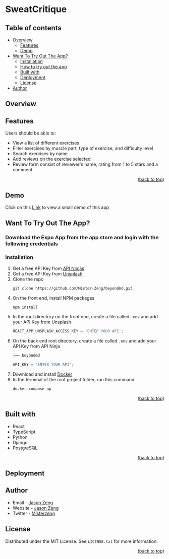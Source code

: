 <a name="readme-top"></a>

# SweatCritique

## Table of contents

- [Overview](#overview)
    - [Features](#features)
    - [Demo](#demo)
- [Want To Try Out The App?](#want-to-try-out-the-app)
    - [Installation](#installation)
    - [How to try out the app](#download-the-expo-app-from-the-app-store-and-login-with-the-following-credentials)
    - [Built with](#built-with)
    - [Deployment](#deployment)
    - [License](#license)
- [Author](#author)


## Overview

## Features

Users should be able to:

- View a list of different exercises 
- Filter exercises by muscle part, type of exercise, and difficulty level
- Search exercises by name
- Add reviews on the exercise selected
- Review form consist of reviewer's name, rating from 1 to 5 stars and a comment

<p align="right">(<a href="#readme-top">back to top</a>)</p>

## Demo

Click on this [Link](https://youtu.be/U1g9HVUuSOo) to view a small demo of this app

## Want To Try Out The App? 

### Download the Expo App from the app store and login with the following credentials


### Installation

1. Get a free API Key from [API Ninjas](https://api-ninjas.com/api)
2. Get a free API Key from [Unsplash](https://unsplash.com/)
3. Clone the repo
   ```sh
   git clone https://github.com/Mister-Zeng/beyondmd.git
   ```
4. On the front end, install NPM packages
   ```sh
   npm install
   ```
5. In the root directory on the front end, create a file called `.env` and add your API Key from Unsplash
   ```js
   REACT_APP_UNSPLASH_ACCESS_KEY = 'ENTER YOUR API';
   ```
6. On the back end root directory, create a file called `.env` and add your API Key from API Ninja
    ```bash 
    ├── beyondmd
   ````
    ```js
    API_KEY = 'ENTER YOUR API';
   ```
7. Download and install [Docker](https://www.docker.com/)
8. In the terminal of the root project folder, run this command
    ```sh
   docker-compose up
   ```
   
<p align="right">(<a href="#readme-top">back to top</a>)</p>

## Built with

- React
- TypeScript
- Python
- Django
- PostgreSQL

<p align="right">(<a href="#readme-top">back to top</a>)</p>

## Deployment



## Author

- Email - [Jason Zeng](mailto:officialjasonzeng@gmail.com?subject=[GitHub]%20SweatCritique%20App)
- Website - [Jason Zeng](https://jasonz.dev/)
- Twitter - [Misterzeng](https://www.twitter.com/misterzeng)

## License

Distributed under the MIT License. See `LICENSE.txt` for more information.

<p align="right">(<a href="#readme-top">back to top</a>)</p>
